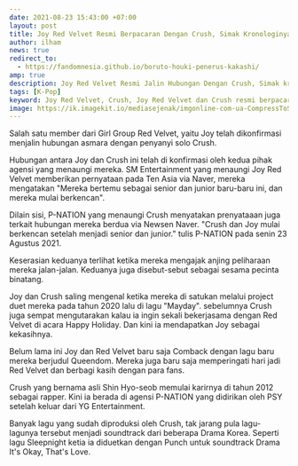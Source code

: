 ```yaml
---
date: 2021-08-23 15:43:00 +07:00
layout: post
title: Joy Red Velvet Resmi Berpacaran Dengan Crush, Simak Kronologinya
author: ilham
news: true
redirect_to: 
  - https://fandomnesia.github.io/boruto-houki-penerus-kakashi/
amp: true
description: Joy Red Velvet Resmi Jalin Hubungan Dengan Crush, Simak kronologi mereka yang mulai bertemu sebagai senior dan junior.
tags: [K-Pop]
keyword: Joy Red Velvet, Crush, Joy Red Velvet dan Crush resmi berpacaran
image: https://ik.imagekit.io/mediasejenak/imgonline-com-ua-CompressToSize-EPAz1Cv3iKnKOFv_LJyWZCE6T.jpg
---
```

Salah satu member dari Girl Group Red Velvet, yaitu Joy telah dikonfirmasi menjalin hubungan asmara dengan penyanyi solo Crush.

Hubungan antara Joy dan Crush ini telah di konfirmasi oleh kedua pihak agensi yang menaungi mereka. SM Entertainment yang menaungi Joy Red Velvet memberikan pernyataan pada Ten Asia via Naver, mereka mengatakan "Mereka bertemu sebagai senior dan junior baru-baru ini, dan mereka mulai berkencan".

Dilain sisi, P-NATION yang menaungi Crush menyatakan prenyataaan juga terkait hubungan mereka berdua via Newsen Naver. "Crush dan Joy mulai berkencan setelah menjadi senior dan junior." tulis P-NATION pada senin 23 Agustus 2021.

Keserasian keduanya terlihat ketika mereka mengajak anjing peliharaan mereka jalan-jalan. Keduanya juga disebut-sebut sebagai sesama pecinta binatang.

Joy dan Crush saling mengenal ketika mereka di satukan melalui project duet mereka pada tahun 2020 lalu di lagu "Mayday". sebelumnya Crush juga sempat mengutarakan kalau ia ingin sekali bekerjasama dengan Red Velvet di acara Happy Holiday. Dan kini ia mendapatkan Joy sebagai kekasihnya.

Belum lama ini Joy dan Red Velvet baru saja Comback dengan lagu baru mereka berjudul Queendom. Mereka juga baru saja memperingati hari jadi Red Velvet dan berbagi kasih dengan para fans.

Crush yang bernama asli Shin Hyo-seob memulai karirnya di tahun 2012 sebagai rapper. Kini ia berada di agensi P-NATION yang didirikan oleh PSY setelah keluar dari YG Entertainment.

Banyak lagu yang sudah diproduksi oleh Crush, tak jarang pula lagu-lagunya tersebut menjadi soundtrack dari beberapa Drama Korea. Seperti lagu Sleepnight ketia ia diduetkan dengan Punch untuk soundtrack Drama It's Okay, That's Love.
